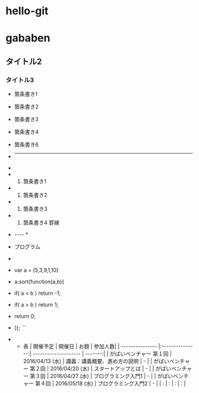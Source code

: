 # hello-git
# gababen
## タイトル2 
### タイトル3
* 箇条書き1
* 箇条書き2 
* 箇条書き3 
* 箇条書き4 
* 箇条書き6

* ----
* 
* 1. 箇条書き1 
* 1. 箇条書き2 
* 1. 箇条書き3
* 1. 箇条書き4 
 罫線
* ---- * 
* プログラム
* ``` 
* var a = [5,3,9,1,10]
* a.sort(function(a,b){
* if( a < b ) return -1;
* if( a > b ) return 1;
* return 0; 
* }); ``` 
* * 表 | 開催予定 | 開催日 | お題 | 参加人数| | --------------- |:---------------:| -------------------- | -------:| | がばいベンチャー 第１回 | 2016/04/13 (水) | 講義：講義概要、進め方の説明 | - | | がばいベンチャー 第２回 | 2016/04/20 (水) | スタートアップとは | - | | がばいベンチャー 第３回 | 2016/04/27 (水) | プログラミング入門1 | - | | がばいベンチャー 第４回 | 2016/05/18 (水) | プログラミング入門2 | - | | : | : | : | : |
